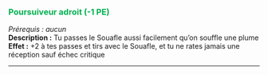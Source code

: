 ### <span style="color:rgb(0, 176, 80)">Poursuiveur adroit (-1 PE)</span>
_Prérequis : aucun_  
**Description :** Tu passes le Souafle aussi facilement qu’on souffle une plume
**Effet :** +2 à tes passes et tirs avec le Souafle, et tu ne rates jamais une réception sauf échec critique

---